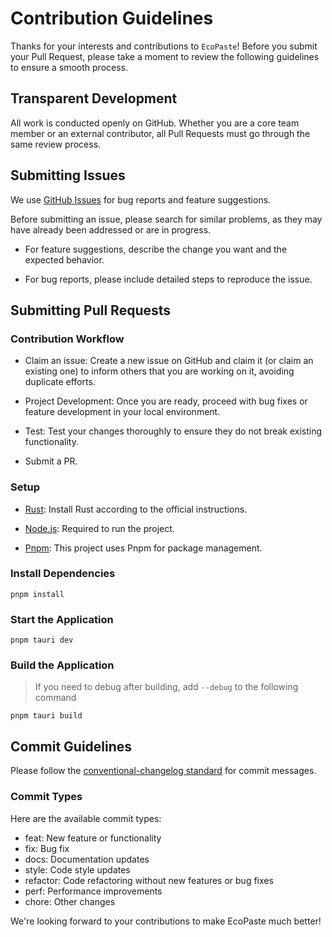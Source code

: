# Contribution Guidelines

Thanks for your interests and contributions to `EcoPaste`! Before you submit your Pull Request, please take a moment to review the following guidelines to ensure a smooth process.

## Transparent Development

All work is conducted openly on GitHub. Whether you are a core team member or an external contributor, all Pull Requests must go through the same review process.

## Submitting Issues

We use [GitHub Issues](https://github.com/EcoPasteHub/EcoPaste/issues) for bug reports and feature suggestions. 

Before submitting an issue, please search for similar problems, as they may have already been addressed or are in progress. 

- For feature suggestions, describe the change you want and the expected behavior.

- For bug reports, please include detailed steps to reproduce the issue. 

## Submitting Pull Requests

### Contribution Workflow

- Claim an issue: Create a new issue on GitHub and claim it (or claim an existing one) to inform others that you are working on it, avoiding duplicate efforts.

- Project Development: Once you are ready, proceed with bug fixes or feature development in your local environment.

- Test: Test your changes thoroughly to ensure they do not break existing functionality.

- Submit a PR.

### Setup

- [Rust](https://tauri.app/v1/guides/getting-started/prerequisites/): Install Rust according to the official instructions.

- [Node.js](https://nodejs.org/en/): Required to run the project.

- [Pnpm](https://pnpm.io/): This project uses Pnpm for package management.

### Install Dependencies

```shell
pnpm install
```

### Start the Application

```shell
pnpm tauri dev
```

### Build the Application

> If you need to debug after building, add `--debug` to the following command

```shell
pnpm tauri build
```

## Commit Guidelines

Please follow the [conventional-changelog standard](https://www.conventionalcommits.org/en/v1.0.0/) for commit messages.

### Commit Types

Here are the available commit types:

- feat: New feature or functionality
- fix: Bug fix
- docs: Documentation updates
- style: Code style updates
- refactor: Code refactoring without new features or bug fixes
- perf: Performance improvements
- chore: Other changes

We're looking forward to your contributions to make EcoPaste much better!